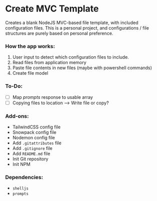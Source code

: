 # Create MVC Template
Creates a blank NodeJS MVC-based file template, with included configuration files. This is a personal project, and configurations / file structures are purely based on personal preference.

### How the app works:
1. User input to detect which configuration files to include.
2. Read files from application memory
3. Paste file contents in new files (maybe with powershell commands)
4. Create file model

### To-Do:
- [ ] Map *prompts* response to usable array
- [ ] Copying files to location --> Write file or copy?
### Add-ons:

- TailwindCSS config file
- Snowpack config file
- Nodemon config file
- Add `.gitattributes` file
- Add `.gitignore` file
- Add `README.md` file
- Init Git repository
- Init NPM
### Dependencies:
- `shelljs`
- `prompts`

